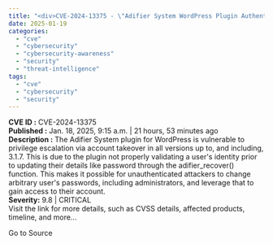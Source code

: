 ```yaml
---
title: "<div>CVE-2024-13375 - \"Adifier System WordPress Plugin Authentication Bypass\"</div>"
date: 2025-01-19
categories: 
  - "cve"
  - "cybersecurity"
  - "cybersecurity-awareness"
  - "security"
  - "threat-intelligence"
tags: 
  - "cve"
  - "cybersecurity"
  - "security"
---
```


**CVE ID :** CVE-2024-13375  
**Published :** Jan. 18, 2025, 9:15 a.m. | 21 hours, 53 minutes ago  
**Description :** The Adifier System plugin for WordPress is vulnerable to privilege escalation via account takeover in all versions up to, and including, 3.1.7. This is due to the plugin not properly validating a user's identity prior to updating their details like password through the adifier\_recover() function. This makes it possible for unauthenticated attackers to change arbitrary user's passwords, including administrators, and leverage that to gain access to their account.  
**Severity:** 9.8 | CRITICAL  
Visit the link for more details, such as CVSS details, affected products, timeline, and more...

Go to Source
